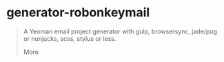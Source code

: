 # generator-robonkeymail

> A Yeoman email project generator with gulp, browsersync, jade/pug or nunjucks, scss, stylus or less.
> 
> More